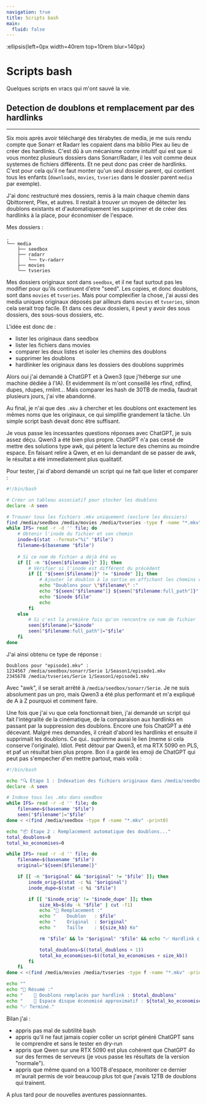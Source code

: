 ```yaml
---
navigation: true
title: Scripts bash
main:
  fluid: false
---
```

:ellipsis{left=0px width=40rem top=10rem blur=140px}
# Scripts bash

Quelques scripts en vracs qui m'ont sauvé la vie.

## Detection de doublons et remplacement par des hardlinks
---

Six mois après avoir téléchargé des térabytes de media, je me suis rendu compte que Sonarr et Radarr les copaient dans ma biblio Plex au lieu de créer des hardlinks. C'est dû à un mécanisme contre intuitif qui est que si vous montez plusieurs dossiers dans Sonarr/Radarr, il les voit comme deux systemes de fichiers différents. Et ne peut donc pas créer de hardlinks. C'est pour cela qu'il ne faut monter qu'un seul dossier parent, qui contient tous les enfants (`downloads`, `movies`, `tvseries` dans le dossier parent `media` par exemple).

J'ai donc restructuré mes dossiers, remis à la main chaque chemin dans Qbittorrent, Plex, et autres. Il restait à trouver un moyen de détecter les doublons existants et d'automatiquement les supprimer et de créer des hardlinks à la place, pour économiser de l'espace.

Mes dossiers :

```console
.
└── media
    ├── seedbox
    ├── radarr
    │   └── tv-radarr
    ├── movies
    └── tvseries
```

Mes dossiers originaux sont dans `seedbox`, et il ne faut surtout pas les modifier pour qu'ils continuent d'etre "seed". Les copies, et donc doublons, sont dans `movies` et `tvseries`. Mais pour complexifier la chose, j'ai aussi des media uniques originaux déposés par ailleurs dans `movies` et `tvseries`, sinon cela serait trop facile. Et dans ces deux dossiers, il peut y avoir des sous dossiers, des sous-sous dossiers, etc. 

L'idée est donc de : 

- lister les originaux dans seedbox
- lister les fichiers dans movies
- comparer les deux listes et isoler les chemins des doublons
- supprimer les doublons
- hardlinker les originaux dans les dossiers des doublons supprimés

Alors oui j'ai demandé à ChatGPT et à Qwen3 (que j'héberge sur une machine dédiée à l'IA). Et evidemment ils m'ont conseillé les rfind, rdfind, dupes, rdupes, rmlint... Mais comparer les hash de 30TB de media, faudrait plusieurs jours, j'ai vite abandonné.

Au final, je n'ai que des `.mkv` à chercher et les doublons ont exactement les mêmes noms que les originaux, ce qui simplifie grandement la tâche. Un simple script bash devait donc être suffisant.

Je vous passe les incessantes questions réponses avec ChatGPT, je suis assez déçu. Qwen3 a été bien plus propre. ChatGPT n'a pas cessé de mettre des solutions type awk, qui pètent la lecture des chemins au moindre espace. En faisant relire à Qwen, et en lui demandant de se passer de awk, le résultat a été immediatement plus qualitatif.

Pour tester, j'ai d'abord demandé un script qui ne fait que lister et comparer :

```bash
#!/bin/bash

# Créer un tableau associatif pour stocker les doublons
declare -A seen

# Trouver tous les fichiers .mkv uniquement (exclure les dossiers)
find /media/seedbox /media/movies /media/tvseries -type f -name "*.mkv" -print0 | \
while IFS= read -r -d '' file; do
    # Obtenir l'inode du fichier et son chemin
    inode=$(stat --format="%i" "$file")
    filename=$(basename "$file")
    
    # Si ce nom de fichier a déjà été vu
    if [[ -n "${seen[$filename]}" ]]; then
        # Vérifier si l'inode est différent du précédent
        if [[ "${seen[$filename]}" != "$inode" ]]; then
            # Ajouter le doublon à la sortie en affichant les chemins complets
            echo "Doublons pour \"$filename\" :"
            echo "${seen["$filename"]} ${seen["$filename:full_path"]}"
            echo "$inode $file"
            echo
        fi
    else
        # Si c'est la première fois qu'on rencontre ce nom de fichier
        seen[$filename]="$inode"
        seen["$filename:full_path"]="$file"
    fi
done
```

J'ai ainsi obtenu ce type de réponse :

```
Doublons pour "episode1.mkv" :
1234567 /media/seedbox/sonarr/Serie 1/Season1/episode1.mkv
2345678 /media/tvseries/Serie 1/Season1/episode1.mkv
```

Avec "awk", il se serait arrêté à  `/media/seedbox/sonarr/Serie`. Je ne suis absolument pas un pro, mais Qwen3 a été plus performant et m'a expliqué de A à Z pourquoi et comment faire.

Une fois que j'ai vu que cela fonctionnait bien, j'ai demandé un script qui fait l'intégralité de la cinématique, de la comparaison aux hardlinks en passant par la suppression des doublons.
Encore une fois ChatGPT a été décevant. Malgré mes demandes, il créait d'abord les hardlinks et ensuite il supprimait les doublons. Ce qui.. suprimme aussi le lien (meme si cela conserve l'originale). Idiot.
Petit détour par Qwen3, et ma RTX 5090 en PLS, et paf un résultat bien plus propre. Bon il a gardé les emoji de ChatGPT qui peut pas s'empecher d'en mettre partout, mais voilà :

```bash
#!/bin/bash

echo "🔍 Étape 1 : Indexation des fichiers originaux dans /media/seedbox..."
declare -A seen

# Indexe tous les .mkv dans seedbox
while IFS= read -r -d '' file; do
    filename=$(basename "$file")
    seen["$filename"]="$file"
done < <(find /media/seedbox -type f -name "*.mkv" -print0)

echo "📦 Étape 2 : Remplacement automatique des doublons..."
total_doublons=0
total_ko_economises=0

while IFS= read -r -d '' file; do
    filename=$(basename "$file")
    original="${seen[$filename]}"

    if [[ -n "$original" && "$original" != "$file" ]]; then
        inode_orig=$(stat -c %i "$original")
        inode_dupe=$(stat -c %i "$file")

        if [[ "$inode_orig" != "$inode_dupe" ]]; then
            size_kb=$(du -k "$file" | cut -f1)
            echo "🔁 Remplacement :"
            echo "    Doublon   : $file"
            echo "    Original  : $original"
            echo "    Taille    : ${size_kb} Ko"

            rm "$file" && ln "$original" "$file" && echo "✅ Hardlink créé."

            total_doublons=$((total_doublons + 1))
            total_ko_economises=$((total_ko_economises + size_kb))
        fi
    fi
done < <(find /media/movies /media/tvseries -type f -name "*.mkv" -print0)

echo ""
echo "🧾 Résumé :"
echo "    🔗 Doublons remplacés par hardlink : $total_doublons"
echo "    💾 Espace disque économisé approximatif : ${total_ko_economises} Ko (~$((total_ko_economises / 1024)) Mo)"
echo "✅ Terminé."
```

Bilan j'ai :
- appris pas mal de subtilité bash
- appris qu'il ne faut jamais copier coller un script généré ChatGPT sans le comprendre et sans le tester en dry-run
- appris que Qwen sur une RTX 5090 est plus cohérent que ChatGPT 4o sur des fermes de serveurs (je vous passe les résultats de la version "normale").
- appris que même quand on a 100TB d'espace, monitorer ce dernier m'aurait permis de voir beaucoup plus tot que j'avais 12TB de doublons qui trainent.

A plus tard pour de nouvelles aventures passionnantes.